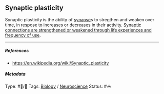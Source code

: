 ## Synaptic plasticity

Synaptic plasticity is the ability of [synapse](Synapse.md)s to stregthen and weaken over time, in respose to increases or decreases in their activity. [Synaptic connections are strengthened or weakened through life experiences and frequency of use](Synaptic%20connections%20are%20strengthened%20or%20weakened%20through%20life%20experiences%20and%20frequency%20of%20use.md). 

---

##### References

* https://en.wikipedia.org/wiki/Synaptic_plasticity

##### Metadata

Type: #🔵/🔵 
Tags: [Biology]() / [Neuroscience](Neuroscience.md) 
Status: #☀️ 
